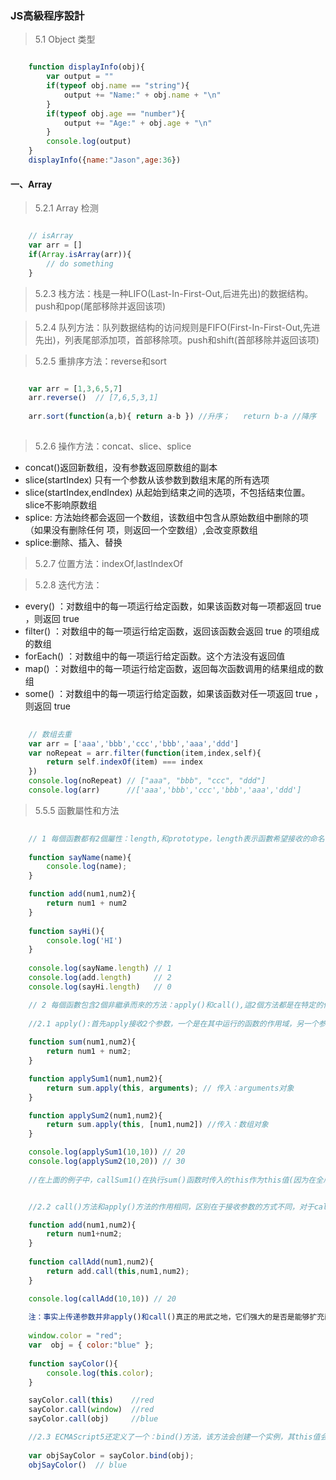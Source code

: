 ### JS高級程序設計

> 5.1 Object 类型

```javascript

	function displayInfo(obj){
		var output = ""
		if(typeof obj.name == "string"){
			output += "Name:" + obj.name + "\n"
		}
		if(typeof obj.age == "number"){
			output += "Age:" + obj.age + "\n"
		}
		console.log(output)
	}
	displayInfo({name:"Jason",age:36})


```

#### 一、Array 

> 5.2.1 Array 检测

```javascript

	// isArray
	var arr = []
	if(Array.isArray(arr)){
		// do something
	}

```

> 5.2.3 栈方法：栈是一种LIFO(Last-In-First-Out,后进先出)的数据结构。push和pop(尾部移除并返回该项)

> 5.2.4 队列方法：队列数据结构的访问规则是FIFO(First-In-First-Out,先进先出)，列表尾部添加项，首部移除项。push和shift(首部移除并返回该项)

> 5.2.5 重排序方法：reverse和sort

```javascript

	var arr = [1,3,6,5,7]
	arr.reverse()  // [7,6,5,3,1]
	
	arr.sort(function(a,b){ return a-b }) //升序；   return b-a //降序
	

```

> 5.2.6 操作方法：concat、slice、splice

+ concat()返回新数组，没有参数返回原数组的副本
+ slice(startIndex) 只有一个参数从该参数到数组末尾的所有选项
+ slice(startIndex,endIndex) 从起始到结束之间的选项，不包括结束位置。slice不影响原数组
+ splice: 方法始终都会返回一个数组，该数组中包含从原始数组中删除的项（如果没有删除任何
项，则返回一个空数组）,会改变原数组
+ splice:删除、插入、替换

> 5.2.7 位置方法：indexOf,lastIndexOf

> 5.2.8 迭代方法：

+ every() ：对数组中的每一项运行给定函数，如果该函数对每一项都返回 true ，则返回 true
+ filter() ：对数组中的每一项运行给定函数，返回该函数会返回 true 的项组成的数组
+ forEach() ：对数组中的每一项运行给定函数。这个方法没有返回值
+ map() ：对数组中的每一项运行给定函数，返回每次函数调用的结果组成的数组
+ some() ：对数组中的每一项运行给定函数，如果该函数对任一项返回 true ，则返回 true

```javascript
	
	// 数组去重
	var arr = ['aaa','bbb','ccc','bbb','aaa','ddd']
	var noRepeat = arr.filter(function(item,index,self){
		return self.indexOf(item) === index
	})
	console.log(noRepeat) // ["aaa", "bbb", "ccc", "ddd"]
	console.log(arr)      //['aaa','bbb','ccc','bbb','aaa','ddd']

```



> 5.5.5 函數屬性和方法

```javascript
	
	// 1 每個函數都有2個屬性：length,和prototype，length表示函數希望接收的命名參數的個數，如：
	
	function sayName(name){
		console.log(name);
	}

	function add(num1,num2){
		return num1 + num2
	}
	
	function sayHi(){
		console.log('HI')
	}
	
	console.log(sayName.length) // 1
	console.log(add.length)     // 2
	console.log(sayHi.length)   // 0

	// 2 每個函數包含2個非繼承而來的方法：apply()和call(),這2個方法都是在特定的作用域中調用函數，实际上等于设置函数体内的this对象的值。
	
	//2.1 apply():首先apply接收2个参数，一个是在其中运行的函数的作用域，另一个参数是数组。其中，第二个参数可以是Array的实例，也可以是arguments对象，如：
	
	function sum(num1,num2){
		return num1 + num2;
	}

	function applySum1(num1,num2){
		return sum.apply(this, arguments); // 传入：arguments对象
	}

	function applySum2(num1,num2){
		return sum.apply(this, [num1,num2]) //传入：数组对象
	}

	console.log(applySum1(10,10)) // 20
	console.log(applySum2(10,20)) // 30
	
	//在上面的例子中，callSum1()在执行sum()函数时传入的this作为this值(因为在全局作用域中调用的，所以传入的就是window对象)和arguments对象。而callSum2()同样调用了sum()函数，但它传入的则是this和一个参数数组，都会正常执行。注：严格模式下，未指定环境对象而调用函数，则this只不会转型为window,除非明确把函数添加到某个对象或者调用apply()和call()，否则this值将是undefined。


	//2.2 call()方法和apply()方法的作用相同，区别在于接收参数的方式不同，对于call()而言，第一个参数是this值没变，变化的是其余参数都是直接传递给函数。（使用call()方法时传递的参数必须逐个列举出来）如：

	function add(num1,num2){
		return num1+num2;
	}
	
	function callAdd(num1,num2){
		return add.call(this,num1,num2);
	}

	console.log(callAdd(10,10)) // 20
	
	注：事实上传递参数并非apply()和call()真正的用武之地，它们强大的是否是能够扩充函数赖以运行的作用域。如：
	
	window.color = "red";	
	var  obj = { color:"blue" };
	
	function sayColor(){
		console.log(this.color);
	}

	sayColor.call(this)    //red
	sayColor.call(window)  //red
	sayColor.call(obj)     //blue

	//2.3 ECMAScript5还定义了一个：bind()方法，该方法会创建一个实例，其this值会被绑定到传给bind()函数的值,如：
		
	var objSayColor = sayColor.bind(obj);
	objSayColor()  // blue
	

```